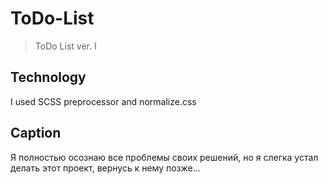 # ToDo-List
> ToDo List ver. I

## Technology
I used SCSS preprocessor and normalize.css

## Caption
Я полностью осознаю все проблемы своих решений, но я слегка устал делать этот проект, вернусь к нему позже...